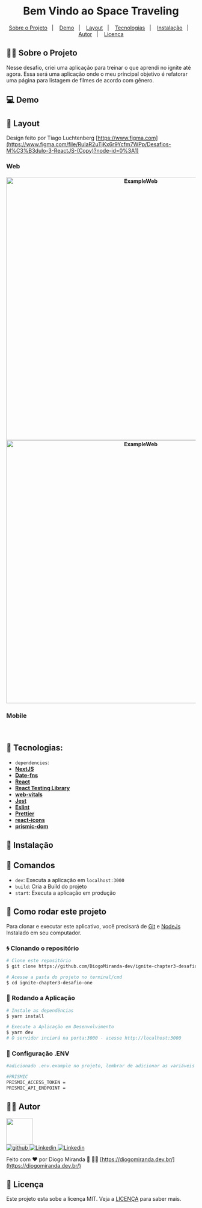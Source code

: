 <!-- <h1 align="center">
🚧 Space Traveling | Em Construção 🚧
</h1> -->

<h1 align="center">
    Bem Vindo ao Space Traveling
</h1>

<p align="center">
  <a href="#page_facing_up-sobre-o-projeto">Sobre o Projeto</a>&nbsp;&nbsp;&nbsp;|&nbsp;&nbsp;&nbsp;
  <a href="#computer-demo">Demo</a>&nbsp;&nbsp;&nbsp;|&nbsp;&nbsp;&nbsp;
  <a href="#art-layout">Layout</a>&nbsp;&nbsp;&nbsp;|&nbsp;&nbsp;&nbsp;
  <a href="#hammer-Tecnologias">Tecnologias</a>&nbsp;&nbsp;&nbsp;|&nbsp;&nbsp;&nbsp;
  <a href="#blue_book-instalação">Instalação</a>&nbsp;&nbsp;&nbsp;|&nbsp;&nbsp;&nbsp;
  <a href="#astronaut-Autor">Autor</a>&nbsp;&nbsp;&nbsp;|&nbsp;&nbsp;&nbsp;
  <a href="#memo-Licença">Licença</a>
</p>

<!-- ## :information_source: O que é Next Level Week?

O [NLW](https://nextlevelweek.com/inscricao/1) é uma semana prática com muito código, desafios, network e com um único objetivo: levá-lo ao próximo nível.
Através do método da [Rocketseat](https://nextlevelweek.com/inscricao/1), você aprenderá novas ferramentas, tecnologias e descobrirá hacks que irão impulsionar sua carreira.
Um evento online e totalmente gratuito que o ajudará a dar o próximo passo na sua evolução como desenvolvedor.
 -->

## :page_facing_up:🚀 Sobre o Projeto
Nesse desafio, criei uma aplicação para treinar o que aprendi no ignite até agora. Essa será uma aplicação onde o meu principal objetivo é refatorar uma página para listagem de filmes de acordo com gênero.

## :computer: Demo
<!--
# 🚀  API

dados de [https://api.themoviedb.org/3](https://api.themoviedb.org/3)

# 🌀 clone APP

Interface [https://www.netflix.com/](https://www.netflix.com/)
 -->
## :art: Layout
Design feito por Tiago Luchtenberg [https://www.figma.com](https://www.figma.com/file/RuIaR2uTjKx6r9Ycfm7WPp/Desafios-M%C3%B3dulo-3-ReactJS-(Copy)?node-id=0%3A1)


### Web
<h4 align="center">
  <img alt="ExampleWeb" title="ExampleWeb" src=".github/img1.png.png" width="700px">
  <img alt="ExampleWeb" title="ExampleWeb" src=".github/img2.png.png" width="700px">
</h4>

### Mobile
<!-- ## Responsive app
<h4 align="center">
  <img alt="ExampleWeb" title="ExampleWeb" src=".github/netflix_clone_react_img_responsive0.png" width="700px">
  <img alt="ExampleWeb" title="ExampleWeb" src=".github/netflix_clone_react_img_responsive1.png" width="700px">
</h4> -->

<!-- #### Theme Dark -->

<!-- <h4 align="center">
  <img alt="home-dark" title="home-dark" src=".github/readme/home-dark.png" width="400px" />
  <img alt="dashboard-dark" title="dashboard-dark" src=".github/readme/dashboard-dark.png" width="400px" />
  <img alt="challenges-dark" title="challenges-dark" src=".github/readme/challenges-dark.png" width="400px" />
  <img alt="challenges-completed-dark" title="challenges-completed-dark" src=".github/readme/challenges-completed-dark.png" width="400px" />
  <img alt="leaderboard" title="leaderboard" src=".github/readme/leaderboard-dark.png" width="400px" />
</h4> -->

<!-- #### Theme Light -->

<!-- <h4 align="center">
  <img alt="home-light" title="home-light" src=".github/readme/home-light.png" width="400px" />
  <img alt="dashboard-light" title="dashboard-light" src=".github/readme/dashboard-light.png" width="400px" />
  <img alt="challenges-light" title="challenges-light" src=".github/readme/challenges-light.png" width="400px" />
  <img alt="challenges-completed-light" title="challenges-completed-light" src=".github/readme/challenges-completed-light.png" width="400px" />
  <img alt="leaderboard" title="leaderboard" src=".github/readme/leaderboard-light.png" width="400px" />
</h4> -->
<!-- ### Mobile -->
<!--
<h4 align="center">
  <img alt="ExampleMobile" title="ExampleMobile" src=".github/readme/mobile.gif" width="200px" />
  <img alt="ExampleMobile" title="ExampleMobile" src=".github/readme/mobile-dark.jpeg" width="200px" />
  <img alt="ExampleMobile" title="ExampleMobile" src=".github/readme/mobile-light.jpeg" width="200px" />
  <!-- <img alt="ExampleMobile" title="ExampleMobile" src=".github/app-detail.jpg" width="200px" /> -->
<!-- </h4> -->

<br/>

<!-- ## :tada: Melhorias na Aplicação

    -Adicionado api serverless na aplicação;
    -Adicionado autenticação com github via Auth0;
    -Adicionado Firebase para efetuar autenticação;
    -Adicionado mongodb para salvar informações;
    -Adicionado pagina de Leaderboard na aplicação;
    -Adicionado theme dark na aplicação;
    -Adicionado save theme no localStorage;
    -Adicionado Switch para alterar os themes;
    -Adicionado Toast como notificação;
    -Adicionado Test com Jest;
    -Adicionado storybook para os component;
    -Adicionado opção de PWA na aplicação;
    -Adicionado Ícones para representar os botões;
    -Adicionado uma SideBar
    -Adicionado component para SEO;
    -Efetuado diversos ajustes no designer da aplicação;
    -Efetuado ajustes para o mobile e PWA;

## 🎖 Milestone

    -Melhorar a SSR da aplicação
    -Ajustar autenticação no Mobile
    -Ajustar designer do app para Mobile
    -Adicionar compartilhar com Redes Sociais
    -Concluir os testes
    -Ajustes no Storybook -->

## :hammer: Tecnologias:

- `dependencies`:
- **[NextJS](https://nextjs.org/)**
- **[Date-fns](https://date-fns.org/)**
- **[React](https://pt-br.reactjs.org/docs/create-a-new-react-app.html)**
- **[React Testing Library](https://testing-library.com/docs/react-testing-library/intro)**
- **[web-vitals](https://github.com/axios/axios)**
- **[Jest](https://jestjs.io/)**
- **[Eslint](https://eslint.org/)**
- **[Prettier](https://prettier.io/)**
- **[react-icons](https://react-icons.github.io/react-icons/)**
- **[prismic-dom](https://github.com/prismicio/prismic-dom)**

<!-- - `devDependencies`:
- **[TypeScript](https://www.typescriptlang.org/)**
- **[json-server](https://github.com/typicode/json-server)** -->

<!--
- **[@material-ui/core](https://material-ui.com/pt/getting-started/installation/)**
- **[@material-ui/icons](https://material-ui.com/pt/getting-started/installation/)**
- **[Axios](https://github.com/axios/axios)**
- **[Rc-slider](https://www.npmjs.com/package/rc-slider)**
- **[sass](https://sass-lang.com/)**
- **[babel](https://babeljs.io/)**
- **[webpack](https://webpack.js.org/)**
- **[node-sass](https://github.com/sass/node-sass)**
- **[react-feather](https://github.com/feathericons/react-feather)**
- **[immer](https://immerjs.github.io/immer/)**
- **[react-redux](https://react-redux.js.org/)**
- **[react-saga](https://github.com/redux-saga/redux-saga)**
- **[react-modal](https://github.com/reactjs/react-modal)**
- **[Polished](https://polished.js.org/)**
- **[react-toastify](https://github.com/fkhadra/react-toastify)**
- **[miragejs](https://miragejs.com/)**
- **[Firebase](https://firebase.google.com/?hl=pt-br)**
- **[Jest](https://jestjs.io/)**
- **[Storybook](https://storybook.js.org/)**
- **[Eslint](https://eslint.org/)**
- **[Prettier](https://prettier.io/)**
- **[Husky](https://github.com/typicode/husky)**
- **[PlopJS](https://plopjs.com/)**
- **[Styled-Icons](https://styled-icons.js.org/)**
 -->

## :blue_book: Instalação
## 🔎 Comandos

- `dev`: Executa a aplicação em `localhost:3000`
- `build`: Cria a Build do projeto
- `start`: Executa a aplicação em produção
<!-- - `test`: Executa **Jest** para testar todos os componentes e páginas -->
<!-- - `eject`: Executa **Jest** em watch mode -->
<!-- - `server`: Executa o servidor fake `localhost:3333` -->

## 🚀 Como rodar este projeto

Para clonar e executar este aplicativo, você precisará de [Git](https://git-scm.com) e [NodeJs](https://nodejs.org/en/) Instalado em seu computador.

### 🌀 Clonando o repositório

```bash
# Clone este repositório
$ git clone https://github.com/DiogoMiranda-dev/ignite-chapter3-desafio-one

# Acesse a pasta do projeto no terminal/cmd
$ cd ignite-chapter3-desafio-one
```

### 🎲 Rodando a Aplicação

```bash
# Instale as dependências
$ yarn install

# Execute a Aplicação em Desenvolvimento
$ yarn dev
# O servidor inciará na porta:3000 - acesse http://localhost:3000

```
<!-- # Execute o server fake
$ yarn server
# O servidor inciará na porta:3333 - acesse http://localhost:3333 -->

<!-- ### 💾 Comandos Úteis

```bash
#Rodar os testes
$ yarn test
``` -->



### 📁 Configuração .ENV

 ```bash
#adicionado .env.example no projeto, lembrar de adicionar as variáveis de ambiente conforme o exemplo

#PRISMIC
PRISMIC_ACCESS_TOKEN =
PRISMIC_API_ENDPOINT =

```

## :astronaut: Autor

<a href="https://github.com/DiogoMiranda-dev/">
 <img src="https://avatars.githubusercontent.com/u/29265016?v=4" width="70px;" alt=""/>
 <br />
  <img alt="github" src="https://img.shields.io/badge/-DiogoMiranda--dev-9871F5?label=Github&logo=github&style=flat-square">
</a>
<a href="https://www.linkedin.com/in/diogo-miranda-2233657a/">
  <img alt="Linkedin" src="https://img.shields.io/badge/-Diogo%20Miranda-9871F5?label=Linkedin&logo=linkedin&style=flat-square">
</a>
<a href="https://www.instagram.com/diogomiranda.dev/">
  <img alt="Linkedin" src="https://img.shields.io/badge/-diogomiranda.dev-9871F5?label=Instagram&logo=instagram&style=flat-square">
</a>

Feito com ❤️ por Diogo Miranda  🥇 :astronaut:  [https://diogomiranda.dev.br/](https://diogomiranda.dev.br/)


## :memo: Licença

Este projeto esta sobe a licença MIT. Veja a [LICENÇA](https://opensource.org/licenses/MIT) para saber mais.
